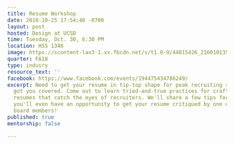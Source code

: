 ```yaml
---
title: Resume Workshop
date: 2018-10-25 17:54:40 -0700
layout: post
hosted: Design at UCSD
time: Tuesday, Oct. 30, 6:30 PM
location: HSS 1346
image: https://scontent-lax3-1.xx.fbcdn.net/v/t1.0-9/44815426_2160101354230324_7474459365353717760_o.jpg?_nc_cat=110&_nc_ht=scontent-lax3-1.xx&oh=2642abc3716c0d30a32cfb090098f0a3&oe=5C54B058
quarter: FA18
type: indusry
resource_text: ''
facebook: https://www.facebook.com/events/194475434786249/
excerpt: Need to get your resume in tip-top shape for peak recruiting season? We've
  got you covered. Come out to learn tried-and-true practices for crafting design
  resumes that catch the eyes of recruiters. We'll share a few tips for success and
  you'll even have an opportunity to get your resume critiqued by one of our experienced
  board members!
published: true
mentorship: false

---
```


